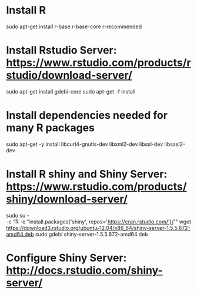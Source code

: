 
# Install R
sudo apt-get install r-base r-base-core r-recommended

# Install Rstudio Server:  https://www.rstudio.com/products/rstudio/download-server/
sudo apt-get install gdebi-core
sudo apt-get -f install

# Install dependencies needed for many R packages
sudo apt-get -y install libcurl4-gnutls-dev libxml2-dev libssl-dev libsasl2-dev

# Install R shiny and Shiny Server: https://www.rstudio.com/products/shiny/download-server/ 
sudo su - \
-c "R -e \"install.packages('shiny', repos='https://cran.rstudio.com/')\""
wget https://download3.rstudio.org/ubuntu-12.04/x86_64/shiny-server-1.5.5.872-amd64.deb
sudo gdebi shiny-server-1.5.5.872-amd64.deb

# Configure Shiny Server: http://docs.rstudio.com/shiny-server/